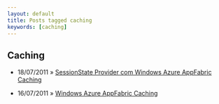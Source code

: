 ```yaml
---
layout: default
title: Posts tagged caching
keywords: [caching]
---
```

<h2 class="category">Caching</h2>
<ul class="posts">
<li>
<p>
<span class="date">18/07/2011</span> &raquo; 
<a href="/blog/sessionstate-provider-com-windows-azure-appfabric-caching">SessionState Provider com Windows Azure AppFabric Caching</a>
</p>
</li> 
<li>
<p>
<span class="date">16/07/2011</span> &raquo; 
<a href="/blog/windows-azure-appfabric-caching">Windows Azure AppFabric Caching</a>
</p>
</li> 
</ul>
